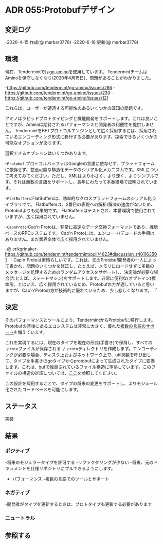 # ADR 055:Protobufデザイン

## 変更ログ

-2020-4-15:作成(@ marbar3778)
-2020-6-18:更新(@ marbar3778)

## 環境

現在、Tendermintでは[go-amino](https://github.com/tendermint/go-amino)を使用しています。 TendermintチームはAminoを保守しなくなり(2020年4月15日)、問題があることがわかりました。

-https://github.com/tendermint/go-amino/issues/286
-https://github.com/tendermint/go-amino/issues/230
-https://github.com/tendermint/go-amino/issues/121

これらは、ユーザーが遭遇する可能性のあるいくつかの既知の問題です。

アミノはラピッドプロトタイピングと機能開発をサポートします。これは良いことですが、Aminoは期待されるパフォーマンスと開発者の利便性を提供しません。 TendermintをBFTプロトコルエンジンとして広く採用するには、採用されているエンコーディング形式に移行する必要があります。探索できるいくつかの可能なオプションがあります。

選択できるオプションはいくつかあります。

-`Protobuf`:プロトコルバッファはGoogleの言語に依存せず、プラットフォームに依存せず、拡張可能な構造化データのシリアル化メカニズムです。XMLについて考えてみてください。ただし、XMLはより小さく、より速く、よりシンプルです。それは無数の言語をサポートし、長年にわたって本番環境で証明されています。

-`FlatBuffers`:FlatBuffersは、効率的なクロスプラットフォームのシリアル化ライブラリです。 Flatbuffersは、2番目の表現への解析/解凍の速度がないため、Protobufよりも効果的です。 FlatBuffersはテストされ、本番環境で使用されていますが、広く採用されていません。

-`CapnProto`:Cap'n Protoは、非常に高速なデータ交換フォーマットであり、機能ベースのRPCシステムです。 Cap'n Protoには、エンコード/デコードの手順はありません。まだ業界全体で広く採用されていません。

-@ erikgrinaker-https://github.com/tendermint/tendermint/pull/4623#discussion_r401163501
  「
  Cap'n'Protoは素晴らしいです。これは、元のProtobuf開発者の一人によって書かれ、問題のいくつかを修正し、たとえば、メモリにロードせずに多数のメッセージを処理するためのランダムアクセスをサポートし、決定論が必要な場合(たとえば、ステートマシン)をサポートします。非常に便利な(オプトイン)標準形。とはいえ、広く採用されているため、Protobufの方が適していると思いますが、Cap'n'Protoの方が技術的に優れているため、少し悲しくなります。
  「

## 決定

そのパフォーマンスとツールにより、TendermintからProtobufに移行します。 Protobufの背後にあるエコシステムは非常に大きく、優れた[複数の言語のサポート](https://developers.google.com/protocol-buffers/docs/tutorials)を備えています。

これを実現するには、現在のタイプを現在の形式(手書き)で保持し、すべての `.proto`ファイルが保存される` / proto`ディレクトリを作成します。エンコーディングが必要な場合、ディスク上およびネットワーク上で、util関数を呼び出して、タイプを手書きのgoタイプからprotobufによって生成されたタイプに変換します。これは、[buf](https://buf.build)で推奨されているファイル構造に準拠しています。このファイルの構造の詳細については、[ここ](https://buf.build/docs/lint-checkers#file_layout)を参照してください。

この設計を採用することで、タイプの将来の変更をサポートし、よりモジュール化されたコードベースを可能にします。

## ステータス

実装

## 結果

### ポジティブ

-将来のモジュラータイプを許可する
-リファクタリングが少ない
-将来、元のドキュメントを仕様リポジトリにプルできるようにします。
- パフォーマンス
-複数の言語でのツールとサポート

### ネガティブ

-開発者がタイプを更新するときは、プロトタイプも更新する必要があります

### ニュートラル

## 参照する
